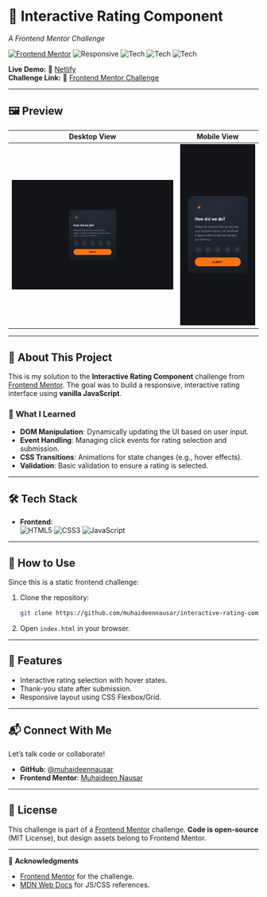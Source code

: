 # 🎯 **Interactive Rating Component**  
*A Frontend Mentor Challenge*  

[![Frontend Mentor](https://img.shields.io/badge/Frontend%20Mentor-Challenge-brightgreen)](https://www.frontendmentor.io/challenges/interactive-rating-component-koxpeBUmI)
![Responsive](https://img.shields.io/badge/Responsive-Yes-success)
![Tech](https://img.shields.io/badge/HTML5-E34F26?style=flat&logo=html5&logoColor=white)
![Tech](https://img.shields.io/badge/CSS3-1572B6?style=flat&logo=css3&logoColor=white)
![Tech](https://img.shields.io/badge/JavaScript-F7DF1E?style=flat&logo=javascript&logoColor=black)

**Live Demo:** 🔗 [Netlify]()  
**Challenge Link:** 🔗 [Frontend Mentor Challenge](https://www.frontendmentor.io/challenges/interactive-rating-component-koxpeBUmI)

---

## 🖼️ **Preview**  
| Desktop View | Mobile View |
|--------------|-------------| 
| ![Desktop](screenshots/desktop.png) | ![Mobile](screenshots/mobile.png) |

---

## 📌 **About This Project**  
This is my solution to the **Interactive Rating Component** challenge from [Frontend Mentor](https://frontendmentor.io). The goal was to build a responsive, interactive rating interface using **vanilla JavaScript**.  

### 🧠 **What I Learned**  
- **DOM Manipulation**: Dynamically updating the UI based on user input.  
- **Event Handling**: Managing click events for rating selection and submission.  
- **CSS Transitions**: Animations for state changes (e.g., hover effects).  
- **Validation**: Basic validation to ensure a rating is selected.  

---

## 🛠️ **Tech Stack**  
- **Frontend**:  
  ![HTML5](https://img.shields.io/badge/HTML5-E34F26?style=for-the-badge&logo=html5&logoColor=white)
  ![CSS3](https://img.shields.io/badge/CSS3-1572B6?style=for-the-badge&logo=css3&logoColor=white)
  ![JavaScript](https://img.shields.io/badge/JavaScript-323330?style=for-the-badge&logo=javascript&logoColor=F7DF1E)  

---

## 🚀 **How to Use**  
Since this is a static frontend challenge:  
1. Clone the repository:  
   ```bash
   git clone https://github.com/muhaideennausar/interactive-rating-component.git
   ```  
2. Open `index.html` in your browser.  


---

## 🌟 **Features**  
- Interactive rating selection with hover states.  
- Thank-you state after submission.  
- Responsive layout using CSS Flexbox/Grid.

---

## 📬 **Connect With Me**  
Let’s talk code or collaborate!  
- **GitHub**: [@muhaideennausar](https://github.com/muhaideennausar)  
- **Frontend Mentor**: [Muhaideen Nausar](https://www.frontendmentor.io/profile/muhaideennausar)  

---

## 📜 **License**  
This challenge is part of a [Frontend Mentor](https://www.frontendmentor.io) challenge. **Code is open-source** (MIT License), but design assets belong to Frontend Mentor.   

---

🙌 **Acknowledgments**  
- [Frontend Mentor](https://www.frontendmentor.io) for the challenge.  
- [MDN Web Docs](https://developer.mozilla.org/) for JS/CSS references.  